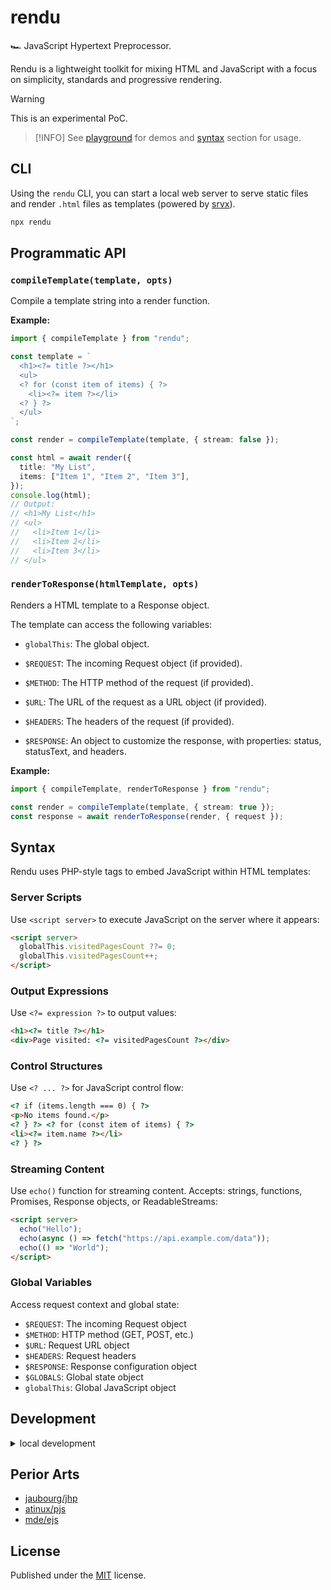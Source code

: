 # rendu

🏎️ JavaScript Hypertext Preprocessor.

Rendu is a lightweight toolkit for mixing HTML and JavaScript with a focus on simplicity, standards and progressive rendering.

> [!WARNING]
> This is an experimental PoC.

> [!INFO]
> See [playground](./playground/) for demos and [syntax](#syntax) section for usage.

## CLI

Using the `rendu` CLI, you can start a local web server to serve static files and render `.html` files as templates (powered by [srvx](https://srvx.h3.dev)).

```sh
npx rendu
```

## Programmatic API

<!-- automd:jsdocs src="./src/index.ts" -->

### `compileTemplate(template, opts)`

Compile a template string into a render function.

**Example:**

```ts
import { compileTemplate } from "rendu";

const template = `
  <h1><?= title ?></h1>
  <ul>
  <? for (const item of items) { ?>
    <li><?= item ?></li>
  <? } ?>
  </ul>
`;

const render = compileTemplate(template, { stream: false });

const html = await render({
  title: "My List",
  items: ["Item 1", "Item 2", "Item 3"],
});
console.log(html);
// Output:
// <h1>My List</h1>
// <ul>
//   <li>Item 1</li>
//   <li>Item 2</li>
//   <li>Item 3</li>
// </ul>
```

### `renderToResponse(htmlTemplate, opts)`

Renders a HTML template to a Response object.

The template can access the following variables:

- `globalThis`: The global object.

- `$REQUEST`: The incoming Request object (if provided).

- `$METHOD`: The HTTP method of the request (if provided).

- `$URL`: The URL of the request as a URL object (if provided).

- `$HEADERS`: The headers of the request (if provided).

- `$RESPONSE`: An object to customize the response, with properties: status, statusText, and headers.

**Example:**

```ts
import { compileTemplate, renderToResponse } from "rendu";

const render = compileTemplate(template, { stream: true });
const response = await renderToResponse(render, { request });
```

<!-- /automd -->

## Syntax

Rendu uses PHP-style tags to embed JavaScript within HTML templates:

### Server Scripts

Use `<script server>` to execute JavaScript on the server where it appears:

```html
<script server>
  globalThis.visitedPagesCount ??= 0;
  globalThis.visitedPagesCount++;
</script>
```

### Output Expressions

Use `<?= expression ?>` to output values:

```html
<h1><?= title ?></h1>
<div>Page visited: <?= visitedPagesCount ?></div>
```

### Control Structures

Use `<? ... ?>` for JavaScript control flow:

```html
<? if (items.length === 0) { ?>
<p>No items found.</p>
<? } ?> <? for (const item of items) { ?>
<li><?= item.name ?></li>
<? } ?>
```

### Streaming Content

Use `echo()` function for streaming content. Accepts: strings, functions, Promises, Response objects, or ReadableStreams:

```html
<script server>
  echo("Hello");
  echo(async () => fetch("https://api.example.com/data"));
  echo(() => "World");
</script>
```

### Global Variables

Access request context and global state:

- `$REQUEST`: The incoming Request object
- `$METHOD`: HTTP method (GET, POST, etc.)
- `$URL`: Request URL object
- `$HEADERS`: Request headers
- `$RESPONSE`: Response configuration object
- `$GLOBALS`: Global state object
- `globalThis`: Global JavaScript object

## Development

<details>

<summary>local development</summary>

- Clone this repository
- Install latest LTS version of [Node.js](https://nodejs.org/en/)
- Enable [Corepack](https://github.com/nodejs/corepack) using `corepack enable`
- Install dependencies using `pnpm install`
- Run interactive tests using `pnpm dev`

</details>

## Perior Arts

- [jaubourg/jhp](https://github.com/jaubourg/jhp)
- [atinux/pjs](https://github.com/atinux/pjs)
- [mde/ejs](https://github.com/mde/ejs)

## License

Published under the [MIT](https://github.com/unjs/rendu/blob/main/LICENSE) license.
